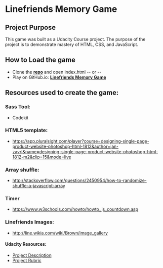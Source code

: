 Linefriends Memory Game
====================
## Project Purpose
This game was built as a Udacity Course project. The purpose of the project is to demonstrate mastery of HTML, CSS, and JavaScript.

## How to Load the game

- Clone the **[repo](https://github.com/jzsplk/udacity-fontproject-1-memory_game.git)** and open index.html -- or --
- Play on GitHub.io: **[Linefriends Memory Game](https://htmlpreview.github.io/?https://github.com/jzsplk/udacity-fontproject-1-memory_game/blob/master/index.html)**

## Resources used to create the game:

### Sass Tool:

- Codekit

### HTML5 template:

- <https://app.pluralsight.com/player?course=designing-single-page-product-website-photoshop-html-1812&author=jan-zavrl&name=designing-single-page-product-website-photoshop-html-1812-m2&clip=15&mode=live>

### Array shuffle:

- <http://stackoverflow.com/questions/2450954/how-to-randomize-shuffle-a-javascript-array>


### Timer

- <https://www.w3schools.com/howto/howto_js_countdown.asp>


### Linefriends Images:

- <http://line.wikia.com/wiki/Brown/image_gallery>


#### Udacity Resources:

- [Project Description](https://classroom.udacity.com/nanodegrees/nd016beta/parts/45080fba-9129-4bd9-869f-548be080accf/modules/677caa06-55d6-444e-a853-08627c5516a7/lessons/4227cbf4-f6ce-4798-a7e5-b1ce3b9e7c33/concepts/0a38769e-8e23-4e3f-9482-d8d1aa80fbb6)
- [Project Rubric](https://review.udacity.com/#!/rubrics/591/view)
